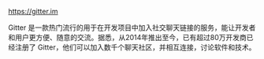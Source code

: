 https://gitter.im

Gitter 是一款热门流行的用于在开发项目中加入社交聊天链接的服务，能让开发者和用户更方便、随意的交流。据悉，从2014年推出至今，已有超过80万开发商已经注册了 Gitter，他们可以加入数千个聊天社区，并相互连接，讨论软件和技术。

